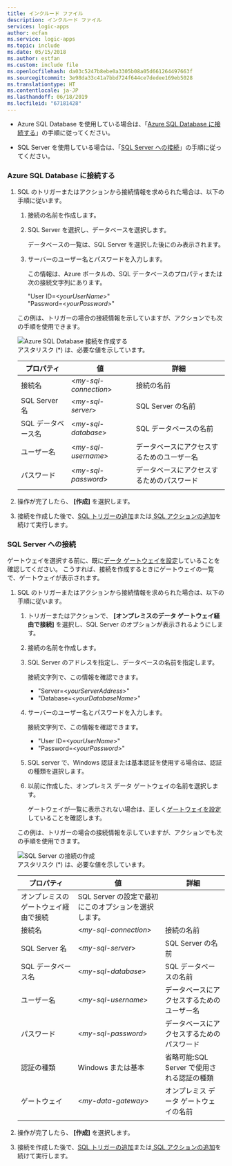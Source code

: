 ```yaml
---
title: インクルード ファイル
description: インクルード ファイル
services: logic-apps
author: ecfan
ms.service: logic-apps
ms.topic: include
ms.date: 05/15/2018
ms.author: estfan
ms.custom: include file
ms.openlocfilehash: da03c5247b8ebe0a3305b08a05d661264497663f
ms.sourcegitcommit: 3e98da33c41a7bbd724f644ce7dedee169eb5028
ms.translationtype: HT
ms.contentlocale: ja-JP
ms.lasthandoff: 06/18/2019
ms.locfileid: "67181428"
---
```

* Azure SQL Database を使用している場合は、「[Azure SQL Database に接続する](#connect-azure-sql-db)」の手順に従ってください。 

* SQL Server を使用している場合は、「[SQL Server への接続](#connect-sql-server)」の手順に従ってください。

<a name="connect-azure-sql-db"></a>

### <a name="connect-to-azure-sql-database"></a>Azure SQL Database に接続する

1. SQL のトリガーまたはアクションから接続情報を求められた場合は、以下の手順に従います。

   1. 接続の名前を作成します。

   2. SQL Server を選択し、データベースを選択します。 

      データベースの一覧は、SQL Server を選択した後にのみ表示されます。
 
   3. サーバーのユーザー名とパスワードを入力します。

      この情報は、Azure ポータルの、SQL データベースのプロパティまたは次の接続文字列にあります。 
      
      "User ID=<*yourUserName*>"
      <br>
      "Password=<*yourPassword*>"

   この例は、トリガーの場合の接続情報を示していますが、アクションでも次の手順を使用できます。

   ![Azure SQL Database 接続を作成する](./media/connectors-create-api-sqlazure/azure-sql-database-create-connection.png)
   <br>
   アスタリスク (*) は、必要な値を示しています。

   | プロパティ | 値 | 詳細 | 
   |----------|-------|---------| 
   | 接続名 | <*my-sql-connection*> | 接続の名前 | 
   | SQL Server 名 | <*my-sql-server*> | SQL Server の名前 |
   | SQL データベース名 | <*my-sql-database*>  | SQL データベースの名前 | 
   | ユーザー名 | <*my-sql-username*> | データベースにアクセスするためのユーザー名 |
   | パスワード | <*my-sql-password*> | データベースにアクセスするためのパスワード | 
   |||| 

2. 操作が完了したら、 **[作成]** を選択します。

3. 接続を作成した後で、[SQL トリガーの追加](#add-sql-trigger)または[ SQL アクションの追加](#add-sql-action)を続けて実行します。

<a name="connect-sql-server"></a>

### <a name="connect-to-sql-server"></a>SQL Server への接続

ゲートウェイを選択する前に、既に[データ ゲートウェイを設定](https://docs.microsoft.com/azure/logic-apps/logic-apps-gateway-connection)していることを確認してください。 こうすれば、接続を作成するときにゲートウェイの一覧で、ゲートウェイが表示されます。

1. SQL のトリガーまたはアクションから接続情報を求められた場合は、以下の手順に従います。

   1. トリガーまたはアクションで、 **[オンプレミスのデータ ゲートウェイ経由で接続]** を選択し、SQL Server のオプションが表示されるようにします。

   2. 接続の名前を作成します。

   3. SQL Server のアドレスを指定し、データベースの名前を指定します。
   
      接続文字列で、この情報を確認できます。 
      
      * "Server=<*yourServerAddress*>"
      * "Database=<*yourDatabaseName*>"

   4. サーバーのユーザー名とパスワードを入力します。

      接続文字列で、この情報を確認できます。 
      
      * "User ID=<*yourUserName*>"
      * "Password=<*yourPassword*>"

   5. SQL server で、Windows 認証または基本認証を使用する場合は、認証の種類を選択します。

   6. 以前に作成した、オンプレミス データ ゲートウェイの名前を選択します。
   
      ゲートウェイが一覧に表示されない場合は、正しく[ゲートウェイを設定](https://docs.microsoft.com/azure/logic-apps/logic-apps-gateway-connection)していることを確認します。

   この例は、トリガーの場合の接続情報を示していますが、アクションでも次の手順を使用できます。

   ![SQL Server の接続の作成](./media/connectors-create-api-sqlazure/sql-server-create-connection.png)
   <br>
   アスタリスク (*) は、必要な値を示しています。

   | プロパティ | 値 | 詳細 | 
   |----------|-------|---------| 
   | オンプレミスのゲートウェイ経由で接続 | SQL Server の設定で最初にこのオプションを選択します。 | | 
   | 接続名 | <*my-sql-connection*> | 接続の名前 | 
   | SQL Server 名 | <*my-sql-server*> | SQL Server の名前 |
   | SQL データベース名 | <*my-sql-database*>  | SQL データベースの名前 |
   | ユーザー名 | <*my-sql-username*> | データベースにアクセスするためのユーザー名 |
   | パスワード | <*my-sql-password*> | データベースにアクセスするためのパスワード | 
   | 認証の種類 | Windows または基本 | 省略可能:SQL Server で使用される認証の種類 | 
   | ゲートウェイ | <*my-data-gateway*> | オンプレミス データ ゲートウェイの名前 | 
   |||| 

2. 操作が完了したら、 **[作成]** を選択します。 

3. 接続を作成した後で、[SQL トリガーの追加](#add-sql-trigger)または[ SQL アクションの追加](#add-sql-action)を続けて実行します。
